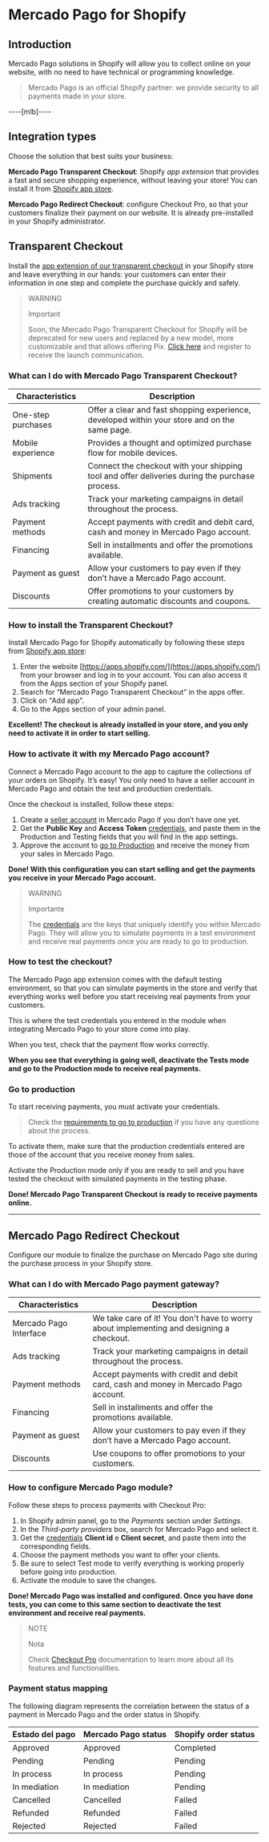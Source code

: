 # Mercado Pago for Shopify


## Introduction

Mercado Pago solutions in Shopify will allow you to collect online on your website, with no need to have technical or programming knowledge.

> Mercado Pago is an official Shopify partner: we provide security to all payments made in your store.

----[mlb]----
## Integration types

Choose the solution that best suits your business:

__Mercado Pago Transparent Checkout__: Shopify *app extension* that provides a fast and secure shopping experience, without leaving your store! You can install it from [Shopify app store](https://apps.shopify.com/).

__Mercado Pago Redirect Checkout__: configure Checkout Pro, so that your customers finalize their payment on our website. It is already pre-installed in your Shopify administrator.

## Transparent Checkout

Install the [app extension of our transparent checkout](https://apps.shopify.com/checkout-transparente) in your Shopify store and leave everything in our hands: your customers can enter their information in one step and complete the purchase quickly and safely.

> WARNING
>
> Important
>
> Soon, the Mercado Pago Transparent Checkout for Shopify will be deprecated for new users and replaced by a new model, more customizable and that allows offering Pix. [Click here](https://forms.gle/meBfN6KH6497rFSZ7) and register to receive the launch communication.


### What can I do with Mercado Pago Transparent Checkout?

| Characteristics | Description |
| --- | --- |
| One-step purchases | Offer a clear and fast shopping experience, developed within your store and on the same page. |
| Mobile experience | Provides a thought and optimized purchase flow for mobile devices. |
| Shipments | Connect the checkout with your shipping tool and offer deliveries during the purchase process. |
| Ads tracking | Track your marketing campaigns in detail throughout the process. |
| Payment methods | Accept payments with credit and debit card, cash and money in Mercado Pago account. |
| Financing | Sell in installments and offer the promotions available. |
| Payment as guest | Allow your customers to pay even if they don’t have a Mercado Pago account. |
| Discounts | Offer promotions to your customers by creating automatic discounts and coupons. |


### How to install the Transparent Checkout?

Install Mercado Pago for Shopify automatically by following these steps from [Shopify app store](https://apps.shopify.com/):

1. Enter the website [https://apps.shopify.com/](https://apps.shopify.com/) from your browser and log in to your account. You can also access it from the Apps section of your Shopify panel.
1. Search for “Mercado Pago Transparent Checkout” in the apps offer.
1. Click on "Add app".
1. Go to the Apps section of your admin panel.

**Excellent! The checkout is already installed in your store, and you only need to activate it in order to start selling.**


### How to activate it with my Mercado Pago account?

Connect a Mercado Pago account to the app to capture the collections of your orders on Shopify. It’s easy! You only need to have a seller account in Mercado Pago and obtain the test and production credentials.

Once the checkout is installed, follow these steps:

1. Create a [seller account](https://www.mercadopago[FAKER][URL][DOMAIN]/registration-company?confirmation_url=https%3A%2F%2Fwww.mercadopago[FAKER][URL][DOMAIN]%2Fcomo-cobrar) in Mercado Pago if you don’t have one yet.
1. Get the **Public Key** and **Access Token** [credentials]([FAKER][CREDENTIALS][URL]), and paste them in the Production and Testing fields that you will find in the app settings.
1. Approve the account to [go to Production](https://www.mercadopago[FAKER][URL][DOMAIN]/developers/en/guides/online-payments/checkout-api/goto-production) and receive the money from your sales in Mercado Pago.

**Done! With this configuration you can start selling and get the payments you receive in your Mercado Pago account.**

> WARNING
>
> Importante
>
> The [credentials](https://www.mercadopago[FAKER][URL][DOMAIN]/developers/en/guides/faqs/credentials) are the keys that uniquely identify you within Mercado Pago. They will allow you to simulate payments in a test environment and receive real payments once you are ready to go to production.


### How to test the checkout?

The Mercado Pago app extension comes with the default testing environment, so that you can simulate payments in the store and verify that everything works well before you start receiving real payments from your customers.
 
This is where the test credentials you entered in the module when integrating Mercado Pago to your store come into play.

When you test, check that the payment flow works correctly.

**When you see that everything is going well, deactivate the Tests mode and go to the Production mode to receive real payments.**


### Go to production

To start receiving payments, you must activate your credentials.

> Check the [requirements to go to production](https://www.mercadopago[FAKER][URL][DOMAIN]/developers/en/guides/payments/api/goto-production) if you have any questions about the process.

To activate them, make sure that the production credentials entered are those of the account that you receive money from sales.

Activate the Production mode only if you are ready to sell and you have tested the checkout with simulated payments in the testing phase.

**Done! Mercado Pago Transparent Checkout is ready to receive payments online.**

------------


## Mercado Pago Redirect Checkout

Configure our module to finalize the purchase on Mercado Pago site during the purchase process in your Shopify store.


### What can I do with Mercado Pago payment gateway?

| Characteristics | Description |
| --- | --- |
| Mercado Pago Interface | We take care of it! You don't have to worry about implementing and designing a checkout. |
| Ads tracking | Track your marketing campaigns in detail throughout the process. |
| Payment methods | Accept payments with credit and debit card, cash and money in Mercado Pago account. |
| Financing | Sell in installments and offer the promotions available. |
| Payment as guest | Allow your customers to pay even if they don’t have a Mercado Pago account. |
| Discounts | Use coupons to offer promotions to your customers. |


### How to configure Mercado Pago module?

Follow these steps to process payments with Checkout Pro:

1. In Shopify admin panel, go to the *Payments* section under *Settings*.
1. In the *Third-party providers* box, search for Mercado Pago and select it.
1. Get the [credentials]([FAKER][CREDENTIALS][URL]) **Client id** e **Client secret**, and paste them into the corresponding fields.
1. Choose the payment methods you want to offer your clients.
1. Be sure to select Test mode to verify everything is working properly before going into production.
1. Activate the module to save the changes.

**Done! Mercado Pago was installed and configured. Once you have done tests, you can come to this same section to deactivate the test environment and receive real payments.**

> NOTE
>
> Nota
>
> Check [Checkout Pro](https://www.mercadopago[FAKER][URL][DOMAIN]/developers/en/guides/payments/web-payment-checkout/introduction) documentation to learn more about all its features and functionalities.


### Payment status mapping

The following diagram represents the correlation between the status of a payment in Mercado Pago and the order status in Shopify.

| Estado del pago | Mercado Pago status | Shopify order status |
| --- | --- | --- |
| Approved | Approved | Completed |
| Pending | Pending | Pending |
| In process | In process | Pending |
| In mediation | In mediation | Pending |
| Cancelled | Cancelled | Failed |
| Refunded | Refunded | Failed |
| Rejected | Rejected | Failed |

